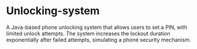 # Unlocking-system
A Java-based phone unlocking system that allows users to set a PIN, with limited unlock attempts. The system increases the lockout duration exponentially after failed attempts, simulating a phone security mechanism.
